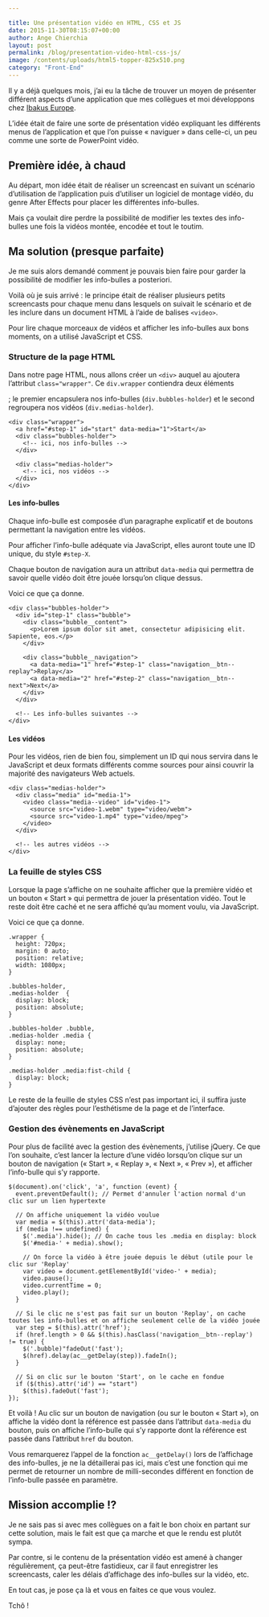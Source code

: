 ```yaml
---

title: Une présentation vidéo en HTML, CSS et JS
date: 2015-11-30T08:15:07+00:00
author: Ange Chierchia
layout: post
permalink: /blog/presentation-video-html-css-js/
image: /contents/uploads/html5-topper-825x510.png
category: "Front-End"
---
```

Il y a déjà quelques mois, j&rsquo;ai eu la tâche de trouver un moyen de présenter différent aspects d&rsquo;une application que mes collègues et moi développons chez [Ibakus Europe](https://www.ibakus.com).

L&rsquo;idée était de faire une sorte de présentation vidéo expliquant les différents menus de l&rsquo;application et que l&rsquo;on puisse &laquo;&nbsp;naviguer&nbsp;&raquo; dans celle-ci, un peu comme une sorte de PowerPoint vidéo.<!--more-->

## Première idée, à chaud

Au départ, mon idée était de réaliser un screencast en suivant un scénario d&rsquo;utilisation de l&rsquo;application puis d&rsquo;utiliser un logiciel de montage vidéo, du genre After Effects pour placer les différentes info-bulles.

Mais ça voulait dire perdre la possibilité de modifier les textes des info-bulles une fois la vidéos montée, encodée et tout le toutim.

## Ma solution (presque parfaite)

Je me suis alors demandé comment je pouvais bien faire pour garder la possibilité de modifier les info-bulles a posteriori.

Voilà où je suis arrivé : le principe était de réaliser plusieurs petits screencasts pour chaque menu dans lesquels on suivait le scénario et de les inclure dans un document HTML à l&rsquo;aide de balises `<video>`.

Pour lire chaque morceaux de vidéos et afficher les info-bulles aux bons moments, on a utilisé JavaScript et CSS.

### Structure de la page HTML

Dans notre page HTML, nous allons créer un `<div>` auquel au ajoutera l&rsquo;attribut `class="wrapper"`. Ce `div.wrapper` contiendra deux éléments <div>; le premier encapsulera nos info-bulles (`div.bubbles-holder`) et le second regroupera nos vidéos (`div.medias-holder`).

    <div class="wrapper">
      <a href="#step-1" id="start" data-media="1">Start</a>
      <div class="bubbles-holder">
        <!-- ici, nos info-bulles -->
      </div>

      <div class="medias-holder">
        <!-- ici, nos vidéos -->
      </div>
    </div>

#### Les info-bulles

Chaque info-bulle est composée d&rsquo;un paragraphe explicatif et de boutons permettant la navigation entre les vidéos.
  
Pour afficher l&rsquo;info-bulle adéquate via JavaScript, elles auront toute une ID unique, du style `#step-X`.
  
Chaque bouton de navigation aura un attribut `data-media` qui permettra de savoir quelle vidéo doit être jouée lorsqu&rsquo;on clique dessus.
  
Voici ce que ça donne.

    <div class="bubbles-holder">
      <div id="step-1" class="bubble">
        <div class="bubble__content">
          <p>Lorem ipsum dolor sit amet, consectetur adipisicing elit. Sapiente, eos.</p>
        </div>

        <div class="bubble__navigation">
          <a data-media="1" href="#step-1" class="navigation__btn--replay">Replay</a>
          <a data-media="2" href="#step-2" class="navigation__btn--next">Next</a>
        </div>
      </div>

      <!-- Les info-bulles suivantes -->
    </div>

#### Les vidéos

Pour les vidéos, rien de bien fou, simplement un ID qui nous servira dans le JavaScript et deux formats différents comme sources pour ainsi couvrir la majorité des navigateurs Web actuels.

    <div class="medias-holder">
      <div class="media" id="media-1">
        <video class="media--video" id="video-1">
          <source src="video-1.webm" type="video/webm">
          <source src="video-1.mp4" type="video/mpeg">
        </video>
      </div>

      <!-- les autres vidéos -->
    </div>

### La feuille de styles CSS

Lorsque la page s&rsquo;affiche on ne souhaite afficher que la première vidéo et un bouton &laquo;&nbsp;Start&nbsp;&raquo; qui permettra de jouer la présentation vidéo. Tout le reste doit être caché et ne sera affiché qu&rsquo;au moment voulu, via JavaScript.

Voici ce que ça donne.

    .wrapper {
      height: 720px;
      margin: 0 auto;
      position: relative;
      width: 1080px;
    }

    .bubbles-holder,
    .medias-holder  {
      display: block;
      position: absolute;
    }

    .bubbles-holder .bubble,
    .medias-holder .media {
      display: none;
      position: absolute;
    }

    .medias-holder .media:fist-child {
      display: block;
    }

Le reste de la feuille de styles CSS n&rsquo;est pas important ici, il suffira juste d&rsquo;ajouter des règles pour l&rsquo;esthétisme de la page et de l&rsquo;interface.

### Gestion des évènements en JavaScript

Pour plus de facilité avec la gestion des évènements, j&rsquo;utilise jQuery. Ce que l&rsquo;on souhaite, c&rsquo;est lancer la lecture d&rsquo;une vidéo lorsqu&rsquo;on clique sur un bouton de navigation (&laquo;&nbsp;Start&nbsp;&raquo;, &laquo;&nbsp;Replay&nbsp;&raquo;, &laquo;&nbsp;Next&nbsp;&raquo;, &laquo;&nbsp;Prev&nbsp;&raquo;), et afficher l&rsquo;info-bulle qui s&rsquo;y rapporte.

    $(document).on('click', 'a', function (event) {
      event.preventDefault(); // Permet d'annuler l'action normal d'un clic sur un lien hypertexte

      // On affiche uniquement la vidéo voulue  
      var media = $(this).attr('data-media');
      if (media !== undefined) {
        $('.media').hide(); // On cache tous les .media en display: block
        $('#media-' + media).show();
        
        // On force la vidéo à être jouée depuis le début (utile pour le clic sur 'Replay'
        var video = document.getElementById('video-' + media);
        video.pause();
        video.currentTime = 0;
        video.play();
      }

      // Si le clic ne s'est pas fait sur un bouton 'Replay', on cache toutes les info-bulles et on affiche seulement celle de la vidéo jouée
      var step = $(this).attr('href');
      if (href.length > 0 && $(this).hasClass('navigation__btn--replay') != true) {
        $('.bubble)"fadeOut('fast');
        $(href).delay(ac__getDelay(step)).fadeIn();
      }

      // Si on clic sur le bouton 'Start', on le cache en fondue
      if ($(this).attr('id') == "start")
        $(this).fadeOut('fast');
    });

Et voilà ! Au clic sur un bouton de navigation (ou sur le bouton &laquo;&nbsp;Start&nbsp;&raquo;), on affiche la vidéo dont la référence est passée dans l&rsquo;attribut `data-media` du bouton, puis on affiche l&rsquo;info-bulle qui s&rsquo;y rapporte dont la référence est passée dans l&rsquo;attribut `href` du bouton.

Vous remarquerez l&rsquo;appel de la fonction `ac__getDelay()` lors de l&rsquo;affichage des info-bulles, je ne la détaillerai pas ici, mais c&rsquo;est une fonction qui me permet de retourner un nombre de milli-secondes différent en fonction de l&rsquo;info-bulle passée en paramètre.

## Mission accomplie !?

Je ne sais pas si avec mes collègues on a fait le bon choix en partant sur cette solution, mais le fait est que ça marche et que le rendu est plutôt sympa.

Par contre, si le contenu de la présentation vidéo est amené à changer régulièrement, ça peut-être fastidieux, car il faut enregistrer les screencasts, caler les délais d&rsquo;affichage des info-bulles sur la vidéo, etc.

En tout cas, je pose ça là et vous en faites ce que vous voulez.

Tchô !